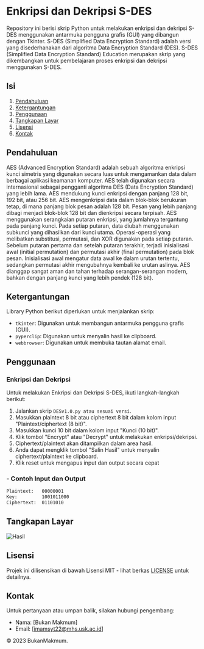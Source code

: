 # Enkripsi dan Dekripsi S-DES

Repository ini berisi skrip Python untuk melakukan enkripsi dan dekripsi S-DES menggunakan antarmuka pengguna grafis (GUI) yang dibangun dengan Tkinter. S-DES (Simplified Data Encryption Standard) adalah versi yang disederhanakan dari algoritma Data Encryption Standard (DES). S-DES (Simplified Data Encryption Standard) Education merupakan skrip yang dikembangkan untuk pembelajaran proses enkripsi dan dekripsi menggunakan S-DES.

## Isi

1. [Pendahuluan](#pendahuluan)
2. [Ketergantungan](#ketergantungan)
3. [Penggunaan](#penggunaan)
4. [Tangkapan Layar](#tangkapan-layar)
5. [Lisensi](#lisensi)
6. [Kontak](#kontak)

## Pendahuluan

AES (Advanced Encryption Standard) adalah sebuah algoritma enkripsi kunci simetris yang digunakan secara luas untuk mengamankan data dalam berbagai aplikasi keamanan komputer. AES telah digunakan secara internasional sebagai pengganti algoritma DES (Data Encryption Standard) yang lebih lama. AES mendukung kunci enkripsi dengan panjang 128 bit, 192 bit, atau 256 bit. 
AES mengenkripsi data dalam blok-blok berukuran tetap, di mana panjang blok pesan adalah 128 bit. Pesan yang lebih panjang dibagi menjadi blok-blok 128 bit dan dienkripsi secara terpisah. AES menggunakan serangkaian putaran enkripsi, yang jumlahnya tergantung pada panjang kunci. Pada setiap putaran, data diubah menggunakan subkunci yang dihasilkan dari kunci utama. Operasi-operasi yang melibatkan substitusi, permutasi, dan XOR digunakan pada setiap putaran.
Sebelum putaran pertama dan setelah putaran terakhir, terjadi inisialisasi awal (initial permutation) dan permutasi akhir (final permutation) pada blok pesan. Inisialisasi awal mengatur data awal ke dalam urutan tertentu, sedangkan permutasi akhir mengubahnya kembali ke urutan aslinya. AES dianggap sangat aman dan tahan terhadap serangan-serangan modern, bahkan dengan panjang kunci yang lebih pendek (128 bit).

## Ketergantungan

Library Python berikut diperlukan untuk menjalankan skrip:
- `tkinter`: Digunakan untuk membangun antarmuka pengguna grafis (GUI).
- `pyperclip`: Digunakan untuk menyalin hasil ke clipboard.
- `webbrowser`: Digunakan untuk membuka tautan alamat email.

## Penggunaan

### Enkripsi dan Dekripsi

Untuk melakukan Enkripsi dan Dekripsi S-DES, ikuti langkah-langkah berikut:

1. Jalankan skrip `DESv1.0.py atau sesuai versi`.
2. Masukkan plaintext 8 bit atau ciphertext 8 bit dalam kolom input "Plaintext/ciphertext (8 bit)".
3. Masukkan kunci 10 bit dalam kolom input "Kunci (10 bit)".
4. Klik tombol "Encrypt" atau "Decrypt" untuk melakukan enkripsi/dekripsi.
5. Ciphertext/plaintext akan ditampilkan dalam area hasil.
6. Anda dapat mengklik tombol "Salin Hasil" untuk menyalin ciphertext/plaintext ke clipboard.
7. Klik reset untuk mengapus input dan output secara cepat

### - Contoh Input dan Output
  ```bash
  Plaintext:   00000001
  Key:         1001011000
  Ciphertext:  01101010
   ```
## Tangkapan Layar

![Hasil](https://github.com/BukanMakmum/SimplifiedDES/assets/32379649/7c05bea0-789e-4953-9de8-23c20ef30926)



## Lisensi

Projek ini dilisensikan di bawah Lisensi MIT - lihat berkas [LICENSE](LICENSE) untuk detailnya.

## Kontak

Untuk pertanyaan atau umpan balik, silakan hubungi pengembang:
- Nama: [Bukan Makmum]
- Email: [imamsyt22@mhs.usk.ac.id]

© 2023 BukanMakmum.
